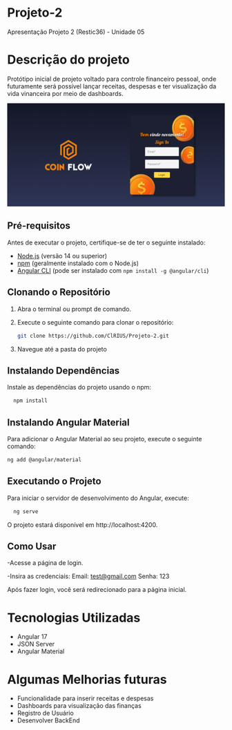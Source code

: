 # Projeto-2
Apresentação Projeto 2 (Restic36) - Unidade 05

# Descrição do projeto
Protótipo inicial de projeto voltado para controle financeiro pessoal, onde futuramente será possível lançar receitas, despesas e ter visualização da vida vinanceira por meio de dashboards.

![Telas do projeto](/src/assets/img/project.png)

## Pré-requisitos

Antes de executar o projeto, certifique-se de ter o seguinte instalado:

- [Node.js](https://nodejs.org/) (versão 14 ou superior)
- [npm](https://www.npmjs.com/) (geralmente instalado com o Node.js)
- [Angular CLI](https://angular.io/cli) (pode ser instalado com `npm install -g @angular/cli`)

## Clonando o Repositório

1. Abra o terminal ou prompt de comando.
2. Execute o seguinte comando para clonar o repositório:

   ```bash
   git clone https://github.com/ClRIUS/Projeto-2.git

3. Navegue até a pasta do projeto

## Instalando Dependências

Instale as dependências do projeto usando o npm:

  ```bash
    npm install
```

## Instalando Angular Material
Para adicionar o Angular Material ao seu projeto, execute o seguinte comando:

  ```bash
ng add @angular/material
```

## Executando o Projeto
Para iniciar o servidor de desenvolvimento do Angular, execute:

  ```bash
    ng serve
```
O projeto estará disponível em http://localhost:4200.

## Como Usar

-Acesse a página de login.

-Insira as credenciais:
    Email: test@gmail.com
    Senha: 123

Após fazer login, você será redirecionado para a página inicial.

# Tecnologias Utilizadas
- Angular 17
- JSON Server
- Angular Material

# Algumas Melhorias futuras
- Funcionalidade para inserir receitas e despesas
- Dashboards para visualização das finanças
- Registro de Usuário
- Desenvolver BackEnd
